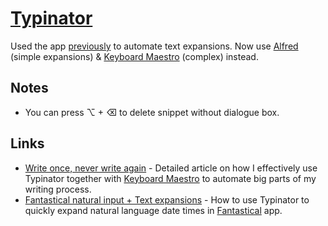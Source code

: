 # [Typinator](http://www.ergonis.com/products/typinator/)

Used the app [previously](https://github.com/nikitavoloboev/knowledge/blob/27bdf4e90829c7f5fafe61fdaf57f0d13a2d15ed/macOS/apps/typinator.md) to automate text expansions. Now use [Alfred](alfred/alfred.md) (simple expansions) & [Keyboard Maestro](keyboard-maestro/keyboard-maestro.md) (complex) instead.

## Notes

- You can press ⌥ + ⌫ to delete snippet without dialogue box.

## Links

- [Write once, never write again](https://medium.com/@nikitavoloboev/write-once-never-write-again-c2fa1f6c4e8) - Detailed article on how I effectively use Typinator together with [Keyboard Maestro](keyboard-maestro/keyboard-maestro.md) to automate big parts of my writing process.
- [Fantastical natural input + Text expansions](https://medium.com/@nikitavoloboev/fantastical-natural-input-text-expansions-3ea8cf7ccac3) - How to use Typinator to quickly expand natural language date times in [Fantastical](https://flexibits.com/fantastical) app.
